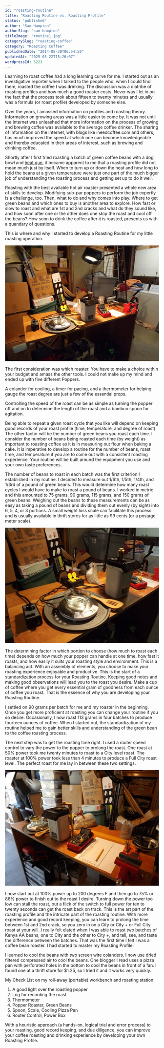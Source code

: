 ```yaml
---
id: "roasting-routine"
title: "Roasting Routine vs. Roasting Profile"
status: "published"
author: "Sam Hampton"
authorSlug: "sam-hampton"
titleImage: "routine1.jpg"
categorySlug: "roasting-coffee"
category: "Roasting Coffee"
publishedDate: "2014-08-30T06:54:50"
updatedAt: "2025-03-22T15:26:07"
wordpressId: 5223
---
```


Learning to roast coffee had a long learning curve for me. I started out as an investigative reporter when I talked to the people who, when I could find them, roasted the coffee I was drinking. The discussion was a diatribe of roasting profiles and how much a good roaster costs. Never was I let in on the fact that the process took about fifteen to twenty minutes and usually was a formula (or roast profile) developed by someone else.

Over the years, I amassed information on profiles and roasting theory. Information on growing areas was a little easier to come by. It was not until the internet was unleashed that more information on the process of growing and brewing coffee was available to the average coffee drinker. The sharing of information on the internet, with blogs like ineedcoffee.com and others, has much improved the speed at which one can become knowledgeable and thereby educated in their areas of interest, such as brewing and drinking coffee.

Shortly after I first tried roasting a batch of green coffee beans with a dog bowl and [heat gun](http://ineedcoffee.com/roasting-coffee-with-a-heat-gun-a-top-down-approach/), it became apparent to me that a roasting profile did not mean much just by itself. When to turn up or down the heat and how long to hold the beans at a given temperature were just one part of the much bigger job of understanding the roasting process and getting set up to do it well.

Roasting with the best available hot air roaster presented a whole new area of skills to develop. Modifying sub-par poppers to perform the job expertly is a challenge, too. Then, what to do and why comes into play. Where to get green beans and which ones to buy is another area to explore. How fast or slow to roast and what are 1st and 2nd cracks and what do they sound like, and how soon after one or the other does one stop the roast and cool off the beans? How soon to drink the coffee after it is roasted, presents us with a quandary of questions.

This is where and why I started to develop a Roasting Routine for my little roasting operation.

![roasting routine](routine2.jpg)

The first consideration was which roaster. You have to make a choice within your budget and amass the other tools. I could not make up my mind and ended up with five different Poppers.

A colander for cooling, a timer for pacing, and a thermometer for helping gauge the roast degree are just a few of the essential props.

Controlling the speed of the roast can be as simple as turning the popper off and on to determine the length of the roast and a bamboo spoon for agitation.

Being able to repeat a given roast cycle that you like will depend on keeping good records of your roast profile (time, temperature, and degree of roast). The other factor will be the number of green beans you roast each time. I consider the number of beans being roasted each time (by weight) as important to roasting coffee as it is in measuring out flour when baking a cake. It is imperative to develop a routine for the number of beans, roast time, and temperature if you are to come out with a consistent roasting experience. Your routine will be built around the equipment you use and your own taste preferences.

The number of beans to roast in each batch was the first criterion I established in my routine. I decided to measure out 1/6th, 1/5th, 1/4th, and 1/3rd of a pound of green beans. This would determine how many roast cycles I would have to make to roast a pound of beans. I worked in metric and this amounted to 75 grams, 90 grams, 115 grams, and 150 grams of green beans. Weighing out the beans to these measurements can be as easy as taking a pound of beans and dividing them out evenly (by sight) into 6, 5, 4, or 3 portions. A small weight loss scale can facilitate this process and is usually available in thrift stores for as little as 99 cents (or a postage meter scale).

![home coffee roasting setup](routine3.jpg)

The determining factor in which portion to choose (how much to roast each time) depends on how much your popper can handle at one time, how fast it roasts, and how easily it suits your roasting style and environment. This is a balancing act. With an assembly of elements, you choose to make your roasting experience enjoyable and productive. This is the start of a standardization process for your Roasting Routine. Keeping good notes and making good observations will lead you to the roast you desire. Make a cup of coffee where you get every essential gram of goodness from each ounce of coffee you roast. That is the essence of why you are developing your Roasting Routine.

I settled on 90 grams per batch for me and my roaster in the beginning. Once you get more proficient at roasting you can change your routine if you so desire. Occasionally, I now roast 113 grams in four batches to produce fourteen ounces of coffee. When I started out, the standardization of my routine helped me to gain better skills and understanding of the green bean to the coffee roasting process.

The next step was to get the roasting time right. I used a router speed control to vary the power to the popper to prolong the roast. One roast at 50% power took me twenty minutes to roast to a City level roast. The roaster at 100% power took less than 4 minutes to produce a Full City roast level. The perfect roast for me lay in between these two settings.

![roasting desk](routine1.jpg)

I now start out at 100% power up to 200 degrees F and then go to 75% or 86% power to finish out to the roast I desire. Turning down the power too low can stall the roast, but a flick of the switch to full power for ten to twenty seconds can get the roast back on track. This is the art part of the roasting profile and the intricate part of the roasting routine. With more experience and good record keeping, you can learn to prolong the time between 1st and 2nd crack, so you zero in on a City or City + or Full City roast at your will. I really felt elated when I was able to roast two batches of Kenya AA beans, one to City and the other to City +, and tell, see, and taste the difference between the batches. That was the first time I felt I was a coffee bean roaster. I had started to master my Roasting Profile.

I learned to cool the beans with two screen wire colanders. I now use dried filtered compressed air to cool the beans. One blogger I read uses a pizza pan with perforated holes in the bottom to cool the beans in front of a fan. I found one at a thrift store for $1.25, so I tried it and it works very quickly.

My Check List on my roll-away (portable) workbench and roasting station

1.  A good light over the roasting popper
2.  Log for recording the roast
3.  Thermometer
4.  Popper Roaster, Green Beans
5.  Spoon, Scale, Cooling Pizza Pan
6.  Router Control, Power Box

With a heuristic approach (a hands-on, logical trial and error process) to your roasting, good record keeping, and due diligence, you can improve your coffee roasting and drinking experience by developing your own Roasting Profile.